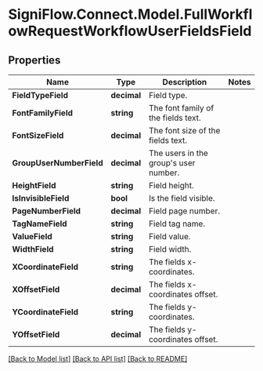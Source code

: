 
# SigniFlow.Connect.Model.FullWorkflowRequestWorkflowUserFieldsField

## Properties

Name | Type | Description | Notes
------------ | ------------- | ------------- | -------------
**FieldTypeField** | **decimal** | Field type. | 
**FontFamilyField** | **string** | The font family of the fields text. | 
**FontSizeField** | **decimal** | The font size of the fields text. | 
**GroupUserNumberField** | **decimal** | The users in the group&#39;s user number. | 
**HeightField** | **string** | Field height. | 
**IsInvisibleField** | **bool** | Is the field visible. | 
**PageNumberField** | **decimal** | Field page number. | 
**TagNameField** | **string** | Field tag name. | 
**ValueField** | **string** | Field value. | 
**WidthField** | **string** | Field width. | 
**XCoordinateField** | **string** | The fields x-coordinates. | 
**XOffsetField** | **decimal** | The fields x-coordinates offset. | 
**YCoordinateField** | **string** | The fields y-coordinates. | 
**YOffsetField** | **decimal** | The fields y-coordinates offset. | 

[[Back to Model list]](../README.md#documentation-for-models)
[[Back to API list]](../README.md#documentation-for-api-endpoints)
[[Back to README]](../README.md)


